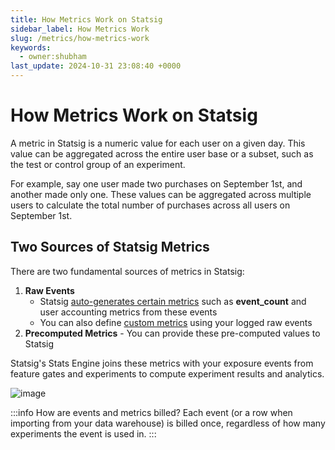 ```yaml
---
title: How Metrics Work on Statsig
sidebar_label: How Metrics Work
slug: /metrics/how-metrics-work
keywords:
  - owner:shubham
last_update: 2024-10-31 23:08:40 +0000
---
```


# How Metrics Work on Statsig

A metric in Statsig is a numeric value for each user on a given day. This value can be aggregated across the entire user base or a subset, such as the test or control group of an experiment. 

For example, say one user made two purchases on September 1st, and another made only one. These values can be aggregated across multiple users to calculate the total number of purchases across all users on September 1st.


## Two Sources of Statsig Metrics 

There are two fundamental sources of metrics in Statsig:
1. **Raw Events** 
    - Statsig [auto-generates certain metrics](/metrics/metrics-from-events) such as **event_count** and user accounting metrics from these events
    - You can also define [custom metrics](/metrics/custom-dau) using your logged raw events
2. **Precomputed Metrics** - You can provide these pre-computed values to Statsig 

Statsig's Stats Engine joins these metrics with your exposure events from feature gates and experiments to compute experiment results and analytics.

![image](https://user-images.githubusercontent.com/1315028/196443554-591d7547-d4c3-4cd3-8725-ea8730278a55.png)

:::info How are events and metrics billed?
Each event (or a row when importing from your data warehouse) is billed once, regardless of how many experiments the event is used in.
:::
